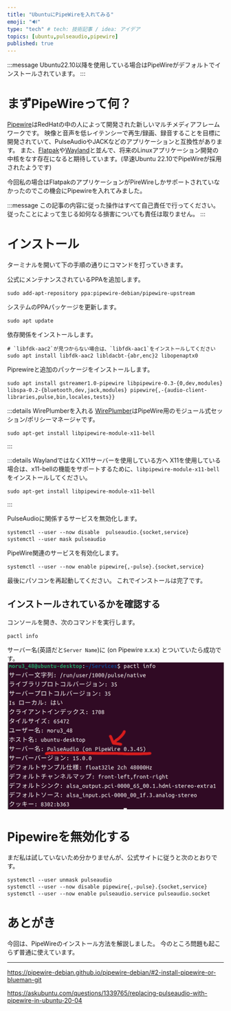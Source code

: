 ```yaml
---
title: "UbuntuにPipeWireを入れてみる"
emoji: "🔊"
type: "tech" # tech: 技術記事 / idea: アイデア
topics: [ubuntu,pulseaudio,pipewire]
published: true
---
```

:::message
Ubuntu22.10以降を使用している場合はPipeWireがデフォルトでインストールされています。
:::
# まずPipeWireって何？
[Pipewire](https://pipewire.org/)はRedHatの中の人によって開発された新しいマルチメディアフレームワークです。
映像と音声を低レイテンシーで再生/録画、録音することを目標に開発されていて、PulseAudioやJACKなどのアプリケーションと互換性があります。
また、[Flatpak](https://flatpak.org/)や[Wayland](https://wayland.freedesktop.org/)と並んで、将来のLinuxアプリケーション開発の中核をなす存在になると期待しています。(早速Ubuntu 22.10でPipeWireが採用されたようです)

今回私の場合はFlatpakのアプリケーションがPireWireしかサポートされていなかったのでこの機会にPipewireを入れてみました。

:::message
この記事の内容に従った操作はすべて自己責任で行ってください。
従ったことによって生じる如何なる損害についても責任は取りません。
:::

# インストール
ターミナルを開いて下の手順の通りにコマンドを打っていきます。

公式にメンテナンスされているPPAを追加します。
```shell
sudo add-apt-repository ppa:pipewire-debian/pipewire-upstream
```

システムのPPAパッケージを更新します。
```shell
sudo apt update
```

依存関係をインストールします。
```shell
# `libfdk-aac2`が見つからない場合は、`libfdk-aac1`をインストールしてください
sudo apt install libfdk-aac2 libldacbt-{abr,enc}2 libopenaptx0
```

Piprewireと追加のパッケージをインストールします。
```shell
sudo apt install gstreamer1.0-pipewire libpipewire-0.3-{0,dev,modules} libspa-0.2-{bluetooth,dev,jack,modules} pipewire{,-{audio-client-libraries,pulse,bin,locales,tests}}
```

:::details WirePlumberを入れる
[WirePlumber](https://gitlab.freedesktop.org/pipewire/wireplumber)はPipeWire用のモジュール式セッション/ポリシーマネージャです。
```shell
sudo apt-get install libpipewire-module-x11-bell
```
:::

:::details WaylandではなくX11サーバーを使用している方へ
X11を使用している場合は、x11-bellの機能をサポートするために、`libpipewire-module-x11-bell`をインストールしてください。
```shell
sudo apt-get install libpipewire-module-x11-bell
```
:::

PulseAudioに関係するサービスを無効化します。
```shell
systemctl --user --now disable  pulseaudio.{socket,service}
systemctl --user mask pulseaudio
```

PipeWire関連のサービスを有効化します。
```shell
systemctl --user --now enable pipewire{,-pulse}.{socket,service}
```

最後にパソコンを再起動してください。
これでインストールは完了です。

## インストールされているかを確認する
コンソールを開き、次のコマンドを実行します。
```shell
pactl info
```
サーバー名(英語だと`Server Name`)に (on Pipewire x.x.x) とついていたら成功です。
![](/images/e50c4ef9b0a5c8/console1.png)

# Pipewireを無効化する
まだ私は試していないため分かりませんが、公式サイトに従うと次のとおりです。
```shell
systemctl --user unmask pulseaudio
systemctl --user --now disable pipewire{,-pulse}.{socket,service}    
systemctl --user --now enable pulseaudio.service pulseaudio.socket
```

# あとがき
今回は、PipeWireのインストール方法を解説しました。
今のところ問題も起こらず普通に使えています。

-----

https://pipewire-debian.github.io/pipewire-debian/#2-install-pipewire-or-blueman-git

https://askubuntu.com/questions/1339765/replacing-pulseaudio-with-pipewire-in-ubuntu-20-04
